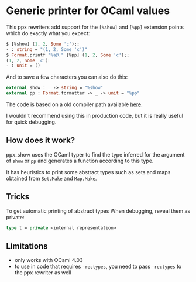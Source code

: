 Generic printer for OCaml values
================================

This ppx rewriters add support for the `[%show]` and `[%pp]` extension
points which do exactly what you expect:

```ocaml
$ [%show] (1, 2, Some 'c');;
- : string = "(1, 2, Some 'c')"
$ Format.printf "%a@." [%pp] (1, 2, Some 'c');;
(1, 2, Some 'c')
- : unit = ()
```

And to save a few characters you can also do this:

```ocaml
external show : _ -> string = "%show"
external pp : Format.formatter -> _ -> unit = "%pp"
```

The code is based on a old compiler path available
[here](https://github.com/diml/ocaml-3.12.1-print).

I wouldn't recommend using this in production code, but it is really
useful for quick debugging.

How does it work?
-----------------

ppx\_show uses the OCaml typer to find the type inferred for the
argument of `show` or `pp` and generates a function according to this
type.

It has heuristics to print some abstract types such as sets and maps
obtained from `Set.Make` and `Map.Make`.

Tricks
------

To get automatic printing of abstract types When debugging, reveal
them as private:

```ocaml
type t = private <internal representation>
```

Limitations
-----------

- only works with OCaml 4.03
- to use in code that requires `-rectypes`, you need to pass `-rectypes`
  to the ppx rewriter as well
